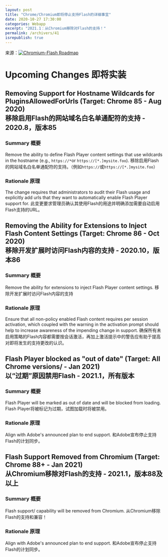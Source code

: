 ```yaml
---
layout: post
title: "Chrome/Chromium即将停止支持Flash的详细事宜"
date: 2020-10-27 17:30:00
categories: Webapp
excerpt: "2021.1：从Chromium移除对Flash的支持！"
permalink: /archivers/41
isrepublish: true
---
```


来源：[![Chromium-Flash Roadmap](https://img.shields.io/badge/Chromium-Flash%20Roadmap-brightgreen)](https://www.chromium.org/flash-roadmap)

# Upcoming Changes 即将实装
## Removing Support for Hostname Wildcards for PluginsAllowedForUrls (Target: Chrome 85 - Aug 2020)<br>移除启用Flash的网站域名白名单通配符的支持 - 2020.8，版本85
### Summary 概要
Remove the ability to define Flash Player content settings that use wildcards in the hostname (e.g., ```https://*```or ```https://[*.]mysite.foo```).
移除启用Flash的网站域名白名单通配符的支持。（例如```https://```或```https://[*.]mysite.foo```）

### Rationale 原理
The change requires that administrators to audit their Flash usage and explicitly add urls that they want to automatically enable Flash Player support for.
此变更要求管理员确认其使用Flash的用途并明确添加需要自动启用Flash支持的URL。


## Removing the Ability for Extensions to Inject Flash Content Settings (Target: Chrome 86 - Oct 2020)<br>移除开发扩展时访问Flash内容的支持 - 2020.10，版本86
### Summary 概要
Remove the ability for extensions to inject Flash Player content settings.
移除开发扩展时访问Flash内容的支持

### Rationale 原理
Ensure that all non-policy enabled Flash content requires per session activation, which coupled with the warning in the activation prompt should help to increase awareness of the impending change in support.
确保所有未启用策略的Flash内容都需要按会话激活，再加上激活提示中的警告应有助于提高对即将发生的支持更改的认识。

## Flash Player blocked as "out of date" (Target: All Chrome versions/ - Jan 2021)<br>以“过期”原因禁用Flash - 2021.1，所有版本
### Summary 概要
Flash Player will be marked as out of date and will be blocked from loading.
Flash Player将被标记为过期，试图加载时将被禁用。

### Rationale 原理
Align with Adobe's announced plan to end support.
和Adobe宣布停止支持Flash的计划同步。

## Flash Support Removed from Chromium (Target: Chrome 88+ - Jan 2021)<br>从Chromium移除对Flash的支持 - 2021.1，版本88及以上
### Summary 概要
Flash support/ capability will be removed from Chromium.
从Chromium移除Flash的支持和兼容！

### Rationale 原理
Align with Adobe's announced plan to end support.
和Adobe宣布停止支持Flash的计划同步。

